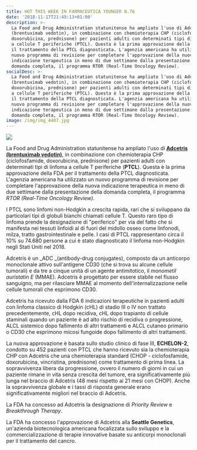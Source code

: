 ```yaml
---
title: HOT THIS WEEK IN FARMACEUTICA YOUNGER N.76
date: '2018-11-17T21:49:13+01:00'
description: >-
  La Food and Drug Administration statunitense ha ampliato l'uso di Adcetris
  (brentuximab vedotin), in combinazione con chemioterapia CHP (ciclofosfamide,
  doxorubicina, prednisone) per pazienti adulti con determinati tipi di linfoma
  a cellule T periferiche (PTCL). Questa è la prima approvazione della FDA per
  il trattamento della PTCL diagnosticata. L'agenzia americana ha utilizzato un
  nuovo programma di revisione per completare l'approvazione della nuova
  indicazione terapeutica in meno di due settimane dalla presentazione della
  domanda completa, il programma RTOR (Real-Time Oncology Review).
socialDesc: >-
  La Food and Drug Administration statunitense ha ampliato l'uso di Adcetris
  (brentuximab vedotin), in combinazione con chemioterapia CHP (ciclofosfamide,
  doxorubicina, prednisone) per pazienti adulti con determinati tipi di linfoma
  a cellule T periferiche (PTCL). Questa è la prima approvazione della FDA per
  il trattamento della PTCL diagnosticata. L'agenzia americana ha utilizzato un
  nuovo programma di revisione per completare l'approvazione della nuova
  indicazione terapeutica in meno di due settimane dalla presentazione della
  domanda completa, il programma RTOR (Real-Time Oncology Review).
image: /img/img_4407.jpg
---
```

![](/img/img_4407.jpg)

La Food and Drug Administration statunitense ha ampliato l'uso di [**Adcetris (brentuximab vedotin)**](https://www.fda.gov/NewsEvents/Newsroom/PressAnnouncements/ucm626079.htm?utm_campaign=FDA%20approves%20new%20first-line%20treatment%20for%20peripheral%20T-cell&utm_medium=email&utm_source=Eloqua), in combinazione con chemioterapia CHP (ciclofosfamide, doxorubicina, prednisone) per pazienti adulti con determinati tipi di linfoma a cellule T periferiche (**PTCL**). Questa è la prima approvazione della FDA per il trattamento della PTCL diagnosticata. L'agenzia americana ha utilizzato un nuovo programma di revisione per completare l'approvazione della nuova indicazione terapeutica in meno di due settimane dalla presentazione della domanda completa, il programma _RTOR (Real-Time Oncology Review)_.

I PTCL sono linfomi non-Hodgkin a crescita rapida, rari che si sviluppano da particolari tipi di globuli bianchi chiamati cellule T. Questo raro tipo di linfoma prende la designazione di "periferico" per via del fatto che si manifesta nei tessuti linfoidi al di fuori del midollo osseo come linfonodi, milza, tratto gastrointestinale e pelle. I casi di PTCL rappresentano circa il 10% su 74.680 persone a cui è stato diagnosticato il linfoma non-Hodgkin negli Stati Uniti nel 2018.

Adcetris è un _ADC _(antibody-drug conjugates), composto da un anticorpo monoclonale attivo sull'antigene CD30 (che si trova su alcune cellule tumorali) e da tre a cinque unità di un agente antimitotico, il _monometil auristatin E_ (MMAE). Adcetris è progettato per essere stabile nel flusso sanguigno, ma per rilasciare MMAE al momento dell'internalizzazione nelle cellule tumorali che esprimono CD30.

Adcetris ha ricevuto dalla FDA 6 indicazioni terapeutiche in pazienti adulti con linfoma classico di Hodgkin (cHL) di stadio III o IV non trattato precedentemente, cHL dopo recidiva, cHL dopo trapianto di cellule staminali quando un paziente è ad alto rischio di recidiva o progressione, ALCL sistemico dopo fallimento di altri trattamenti e ALCL cutaneo primario o CD30 che esprimono micosi fungoide dopo fallimento di altri trattamenti.

La nuova approvazione è basata sullo studio clinico di fase III, **ECHELON-2**, condotto su 452 pazienti con PTCL che hanno ricevuto sia la chemioterapia CHP con Adcetris che una chemioterapia standard (CHOP - ciclofosfamide, doxorubicina, vincristina, prednisone) come trattamento di prima linea. La sopravvivenza libera da progressione, ovvero il numero di giorni in cui un paziente rimane in vita senza crescita del tumore, era significativamente più lunga nel braccio di Adcetris (48 mesi rispetto ai 21 mesi con CHOP). Anche la sopravvivenza globale e i tassi di risposta generale erano significativamente migliori nel braccio di Adcetris.

La FDA ha concesso ad Adcetris la designazione di _Priority Review_ e _Breakthrough Therapy_.

La FDA ha concesso l'approvazione di Adcetris alla **Seattle Genetics**, un'azienda biotecnologica americana focalizzata sullo sviluppo e la commercializzazione di terapie innovative basate su anticorpi monoclonali per il trattamento del cancro.
